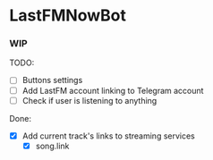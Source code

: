 # LastFMNowBot
### WIP

TODO:
- [ ] Buttons settings
- [ ] Add LastFM account linking to Telegram account
- [ ] Check if user is listening to anything

Done:
- [X] Add current track's links to streaming services
  - [X] song.link
